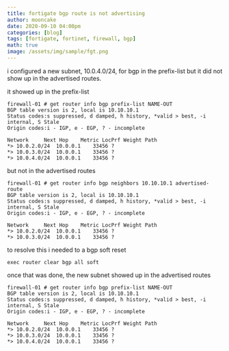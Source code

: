 ```yaml
---
title: fortigate bgp route is not advertising
author: mooncake
date: 2020-09-10 04:00pm
categories: [blog]
tags: [fortigate, fortinet, firewall, bgp]
math: true
image: /assets/img/sample/fgt.png
---
```


i configured a new subnet, 10.0.4.0/24, for bgp in the prefix-list but it did not show up in the advertised routes.

it showed up in the prefix-list

```
firewall-01 # get router info bgp prefix-list NAME-OUT
BGP table version is 2, local is 10.10.10.1
Status codes:s suppressed, d damped, h history, *valid > best, -i internal, S Stale
Origin codes:i - IGP, e - EGP, ? - incomplete

Network		Next Hop	Metric LocPrf Weight Path
*> 10.0.2.0/24	10.0.0.1	33456 ?
*> 10.0.3.0/24	10.0.0.1	33456 ?
*> 10.0.4.0/24	10.0.0.1	33456 ?
````

but not in the advertised routes

```
firewall-01 # get router info bgp neighbors 10.10.10.1 advertised-route
BGP table version is 2, local is 10.10.10.1
Status codes:s suppressed, d damped, h history, *valid > best, -i internal, S Stale
Origin codes:i - IGP, e - EGP, ? - incomplete

Network		Next Hop	Metric LocPrf Weight Path
*> 10.0.2.0/24	10.0.0.1	33456 ?
*> 10.0.3.0/24	10.0.0.1	33456 ?
```

to resolve this i needed to a bgp soft reset

```
exec router clear bgp all soft
```

once that was done, the new subnet showed up in the advertised routes

```
firewall-01 # get router info bgp prefix-list NAME-OUT
BGP table version is 2, local is 10.10.10.1
Status codes:s suppressed, d damped, h history, *valid > best, -i internal, S Stale
Origin codes:i - IGP, e - EGP, ? - incomplete

Network		Next Hop	Metric LocPrf Weight Path
*> 10.0.2.0/24	10.0.0.1	33456 ?
*> 10.0.3.0/24	10.0.0.1	33456 ?
*> 10.0.4.0/24	10.0.0.1	33456 ?
````
